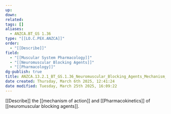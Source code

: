```yaml
---
up: 
down: 
related: 
tags: []
aliases:
  - ANZCA.BT_GS 1.36
type: "[[LO.C.PEX.ANZCA]]"
order:
  - "[[Describe]]"
field:
  - "[[Muscular System Pharmacology]]"
  - "[[Neuromuscular Blocking Agents]]"
  - "[[Pharmacology]]"
dg-publish: true
title: ANZCA.13.2.1_BT_GS.1.36_Neuromuscular_Blocking_Agents_Mechanism_Pharmacokinetics
date created: Thursday, March 6th 2025, 12:41:24
date modified: Tuesday, March 25th 2025, 16:09:22
---
```


[[Describe]] the [[mechanism of action]] and [[Pharmacokinetics]] of [[neuromuscular blocking agents]].
